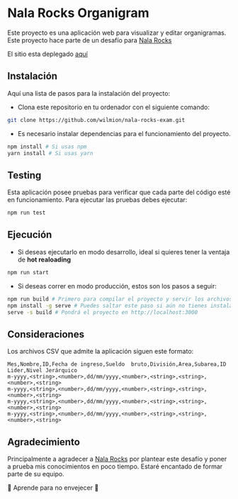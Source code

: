 # Nala Rocks Organigram

Este proyecto es una aplicación web para visualizar y editar organigramas. Este proyecto hace parte de un desafío para [Nala Rocks](https://www.linkedin.com/company/nalarocks/)

El sitio esta deplegado [aquí](https://nala-rocks.netlify.app/)

## Instalación

Aquí una lista de pasos para la instalación del proyecto:

- Clona este repositorio en tu ordenador con el siguiente comando:

```bash
git clone https://github.com/wilmion/nala-rocks-exam.git
```

- Es necesario instalar dependencias para el funcionamiento del proyecto.

```bash
npm install # Si usas npm
yarn install # Si usas yarn
```

## Testing

Esta aplicación posee pruebas para verificar que cada parte del código esté en funcionamiento. Para ejecutar las pruebas debes ejecutar:

```bash
npm run test
```

## Ejecución

- Si deseas ejecutarlo en modo desarrollo, ideal si quieres tener la ventaja de **hot realoading**

```bash
npm run start
```

- Si deseas correr en modo producción, estos son los pasos a seguir:

```bash
npm run build # Primero para compilar el proyecto y servir los archivos estáticos en /build
npm install -g serve # Puedes saltar este paso si aún no tienes instalado serve como global
serve -s build # Pondrá el proyecto en http://localhost:3000
```

## Consideraciones

Los archivos CSV que admite la aplicación siguen este formato:

```csv
Mes,Nombre,ID,Fecha de ingreso,Sueldo  bruto,División,Area,Subarea,ID Lider,Nivel Jerárquico
m-yyyy,<string>,<number>,dd/mm/yyyy,<number>,<string>,<string>,<number>,<string>
m-yyyy,<string>,<number>,dd/mm/yyyy,<number>,<string>,<string>,<number>,<string>
m-yyyy,<string>,<number>,dd/mm/yyyy,<number>,<string>,<string>,<number>,<string>
m-yyyy,<string>,<number>,dd/mm/yyyy,<number>,<string>,<string>,<number>,<string>
```

## Agradecimiento

Principalmente a agradecer a [Nala Rocks](https://www.linkedin.com/company/nalarocks/) por plantear este desafío y poner a prueba mis conocimientos en poco tiempo. Estaré encantado de formar parte de su equipo.

💛 Aprende para no envejecer 💛